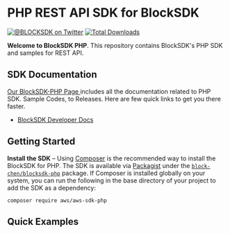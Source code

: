 # PHP REST API SDK for BlockSDK
[![@BLOCKSDK on Twitter](https://img.shields.io/badge/twitter-%40BLOCKSDK-blue.svg)](https://twitter.com/BlockSdk)
[![Total Downloads](https://img.shields.io/packagist/dt/block-chen/blocksdk-php.svg?style=flat)](https://packagist.org/packages/block-chen/blocksdk-php)

__Welcome to BlockSDK PHP__. This repository contains BlockSDK's PHP SDK and samples for REST API.

## SDK Documentation
[ Our BlockSDK-PHP Page ](https://docs.blocksdk.com/) includes all the documentation related to PHP SDK. Sample Codes, to Releases. Here are few quick links to get you there faster.
* [ BlockSDK Developer Docs]

## Getting Started
**Install the SDK** – Using [Composer] is the recommended way to install the
   BlockSDK for PHP. The SDK is available via [Packagist] under the
   [`block-chen/blocksdk-php`][install-packagist] package. If Composer is installed globally on your system, you can run the following in the base directory of your project to add the SDK as a dependency:
   ```
   composer require aws/aws-sdk-php
   ```

## Quick Examples


[install-packagist]: https://packagist.org/packages/block-chen/blocksdk-php
[composer]: http://getcomposer.org
[packagist]: http://packagist.org
[BlockSDK Developer Docs]: https://docs.blocksdk.com
